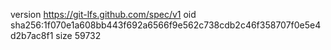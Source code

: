 version https://git-lfs.github.com/spec/v1
oid sha256:1f070e1a608bb443f692a6566f9e562c738cdb2c46f358707f0e5e4d2b7ac8f1
size 59732
